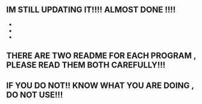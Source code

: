 ## IM STILL UPDATING IT!!!! ALMOST DONE !!!!
-
-
-

## THERE ARE TWO README FOR EACH PROGRAM , PLEASE READ THEM BOTH CAREFULLY!!!  
## IF YOU DO NOT!! KNOW WHAT YOU ARE DOING , DO NOT USE!!!

